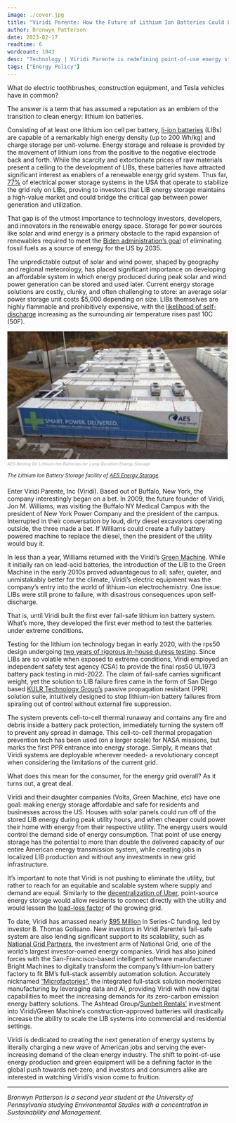 ```yaml
---
image: ./cover.jpg
title: "Viridi Parente: How the Future of Lithium Ion Batteries Could Land on Your Doorstep"
author: Bronwyn Patterson
date: 2023-02-17
readtime: 6
wordcount: 1043
desc: "Technology | Viridi Parente is redefining point-of-use energy storage in ways that could revolutionize utility for future generations."
tags: ["Energy Policy"]
---
```


What do electric toothbrushes, construction equipment, and Tesla vehicles have in common?

The answer is a term that has assumed a reputation as an emblem of the transition to clean energy: lithium ion batteries.

Consisting of at least one lithium ion cell per battery, [li-ion batteries](https://www.saftbatteries.com/media-resources/our-stories/three-battery-technologies-could-power-future) (LIBs) are capable of a remarkably high energy density (up to 200 Wh/kg) and charge storage per unit-volume. Energy storage and release is provided by the movement of lithium ions from the positive to the negative electrode back and forth. While the scarcity and extortionate prices of raw materials present a ceiling to the development of LIBs, these batteries have attracted significant interest as enablers of a renewable energy grid system. Thus far, [77%](https://link.springer.com/article/10.1007/s12209-020-00236-w) of electrical power storage systems in the USA that operate to stabilize the grid rely on LIBs, proving to investors that LIB energy storage maintains a high-value market and could bridge the critical gap between power generation and utilization.

That gap is of the utmost importance to technology investors, developers, and innovators in the renewable energy space. Storage for power sources like solar and wind energy is a primary obstacle to the rapid expansion of renewables required to meet the [Biden administration’s goal](https://www.npr.org/2023/02/02/1148370220/biden-renewable-energy-goals) of eliminating fossil fuels as a source of energy for the US by 2035.

The unpredictable output of solar and wind power, shaped by geography and regional meteorology, has placed significant importance on developing an affordable system in which energy produced during peak solar and wind power generation can be stored and used later. Current energy storage solutions are costly, clunky, and often challenging to store: an average solar power storage unit costs $5,000 depending on size. LIBs themselves are highly flammable and prohibitively expensive, with the [likelihood of self-discharge](https://www.mkbattery.com/blog/challenges-solar-energy-storage) increasing as the surrounding air temperature rises past 10C (50F).

![AES Energy Storage](./aes.jpg)
<sup>_The Lithium Ion Battery Storage facility of [AES Energy Storage](https://www.greentechmedia.com/articles/read/aes-betting-on-lithium-ion-batteries-for-long-duration-energy-storage)._</sup>

Enter Viridi Parente, Inc (Viridi). Based out of Buffalo, New York, the company interestingly began on a bet. In 2009, the future founder of Viridi, Jon M. Williams, was visiting the Buffalo NY Medical Campus with the president of New York Power Company and the president of the campus. Interrupted in their conversation by loud, dirty diesel excavators operating outside, the three made a bet. If Williams could create a fully battery powered machine to replace the diesel, then the president of the utility would buy it.

In less than a year, Williams returned with the Viridi’s [Green Machine](https://www.heavyequipmentguide.ca/article/33574/green-machine-bets-on-battery-power). While it initially ran on lead-acid batteries, the introduction of the LIB to the Green Machine in the early 2010s proved advantageous to all; safer, quieter, and unmistakably better for the climate, Viridi’s electric equipment was the company’s entry into the world of lithium-ion electrochemistry. One issue: LIBs were still prone to failure, with disastrous consequences upon self-discharge.

That is, until Viridi built the first ever fail-safe lithium ion battery system. What’s more, they developed the first ever method to test the batteries under extreme conditions.

Testing for the lithium ion technology began in early 2020, with the rps50 design undergoing [two years of rigorous in-house duress testing](https://viridiparente.com/inside-the-first-fail-safe-lithium-ion-battery-system/). Since LIBs are so volatile when exposed to extreme conditions, Viridi employed an independent safety test agency (CSA) to provide the final rps50 UL1973 battery pack testing in mid-2022. The claim of fail-safe carries significant weight, yet the solution to LIB failure fires came in the form of San Diego based [KULR Technology Group’s](https://www.utilitydive.com/news/volta-bets-on-space-technology-for-battery-storage-fire-prevention/611833/) passive propagation resistant (PPR) solution suite, intuitively designed to stop lithium-ion battery failures from spiraling out of control without external fire suppression.

The system prevents cell-to-cell thermal runaway and contains any fire and debris inside a battery pack protection, immediately turning the system off to prevent any spread in damage. This cell-to-cell thermal propagation prevention tech has been used (on a larger scale) for NASA missions, but marks the first PPR entrance into energy storage. Simply, it means that Viridi systems are deployable wherever needed- a revolutionary concept when considering the limitations of the current grid.

What does this mean for the consumer, for the energy grid overall? As it turns out, a great deal.

Viridi and their daughter companies (Volta, Green Machine, etc) have one goal: making energy storage affordable and safe for residents and businesses across the US. Houses with solar panels could run off of the stored LIB energy during peak utility hours, and when cheaper could power their home with energy from their respective utility. The energy users would control the demand side of energy consumption. That point of use energy storage has the potential to more than double the delivered capacity of our entire American energy transmission system, while creating jobs in localized LIB production and without any investments in new grid infrastructure.

It’s important to note that Viridi is not pushing to eliminate the utility, but rather to reach for an equitable and scalable system where supply and demand are equal. Similarly to the [decentralization of Uber](https://decrypt.co/112957/teleport-creators-raise-9m-build-decentralized-uber-rival-solana), point-source energy storage would allow residents to connect directly with the utility and would lessen the [load-loss factor](https://www.nrel.gov/news/features/2019/from-the-bottom-up-designing-a-decentralized-power-system.html) of the growing grid.

To date, Viridi has amassed nearly [$95 Million](https://solarbuildermag.com/batteries/viridi-nets-nearly-100m-for-fail-safe-lithium-ion-battery-tech-in-funding-round/) in Series-C funding, led by investor B. Thomas Golisano. New investors in Viridi Parente’s fail-safe system are also lending significant support to its scalability, such as [National Grid Partners](https://ngpartners.com), the investment arm of National Grid, one of the world’s largest investor-owned energy companies. Viridi has also joined forces with the San-Francisco-based intelligent software manufacturer Bright Machines to digitally transform the company’s lithium-ion battery factory to fit BM’s full-stack assembly automation solution. Accurately nicknamed [“Microfactories”](https://www.brightmachines.com/brightmachines-microfactory/), the integrated full-stack solution modernizes manufacturing by leveraging data and AI, providing Viridi with new digital capabilities to meet the increasing demands for its zero-carbon emission energy battery solutions. The Ashtead Group/[Sunbelt Rentals’](https://www.sunbeltrentals.com) investment into Viridi/Green Machine’s construction-approved batteries will drastically increase the ability to scale the LIB systems into commercial and residential settings.

Viridi is dedicated to creating the next generation of energy systems by literally charging a new wave of American jobs and serving the ever-increasing demand of the clean energy industry. The shift to point-of-use energy production and green equipment will be a defining factor in the global push towards net-zero, and investors and consumers alike are interested in watching Viridi’s vision come to fruition.

---

_Bronwyn Patterson is a second year student at the University of Pennsylvania studying Environmental Studies with a concentration in Sustainability and Management._
